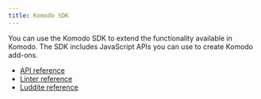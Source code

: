 ```yaml
---
title: Komodo SDK
---
```

You can use the Komodo SDK to extend the functionality available in Komodo. The SDK includes JavaScript APIs you can use to create Komodo add-ons.

- [API reference](/sdk/api/)
- [Linter reference](/sdk/linter-reference.html)
- [Luddite reference](/sdk/luddite.html)
